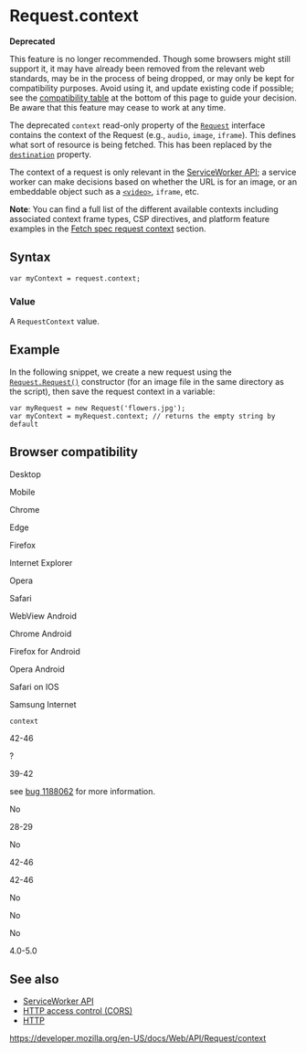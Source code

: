 # Request.context

**Deprecated**

This feature is no longer recommended. Though some browsers might still support it, it may have already been removed from the relevant web standards, may be in the process of being dropped, or may only be kept for compatibility purposes. Avoid using it, and update existing code if possible; see the [compatibility table](#browser_compatibility) at the bottom of this page to guide your decision. Be aware that this feature may cease to work at any time.

The deprecated `context` read-only property of the [`Request`](../request) interface contains the context of the Request (e.g., `audio`, `image`, `iframe`). This defines what sort of resource is being fetched. This has been replaced by the [`destination`](destination) property.

The context of a request is only relevant in the [ServiceWorker API](../service_worker_api); a service worker can make decisions based on whether the URL is for an image, or an embeddable object such as a [`<video>`](https://developer.mozilla.org/en-US/docs/Web/HTML/Element/video), <span class="page-not-created">`iframe`</span>, etc.

**Note**: You can find a full list of the different available contexts including associated context frame types, CSP directives, and platform feature examples in the [Fetch spec request context](https://fetch.spec.whatwg.org/#concept-request-context) section.

## Syntax

    var myContext = request.context;

### Value

A <span class="page-not-created">`RequestContext`</span> value.

## Example

In the following snippet, we create a new request using the [`Request.Request()`](request) constructor (for an image file in the same directory as the script), then save the request context in a variable:

    var myRequest = new Request('flowers.jpg');
    var myContext = myRequest.context; // returns the empty string by default

## Browser compatibility

Desktop

Mobile

Chrome

Edge

Firefox

Internet Explorer

Opera

Safari

WebView Android

Chrome Android

Firefox for Android

Opera Android

Safari on IOS

Samsung Internet

`context`

42-46

?

39-42

see [bug 1188062](https://bugzil.la/1188062) for more information.

No

28-29

No

42-46

42-46

No

No

No

4.0-5.0

## See also

- [ServiceWorker API](../service_worker_api)
- [HTTP access control (CORS)](https://developer.mozilla.org/en-US/docs/Web/HTTP/CORS)
- [HTTP](https://developer.mozilla.org/en-US/docs/Web/HTTP)

<a href="https://developer.mozilla.org/en-US/docs/Web/API/Request/context" class="_attribution-link">https://developer.mozilla.org/en-US/docs/Web/API/Request/context</a>
